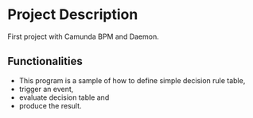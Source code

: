 # Project Description
First project with Camunda BPM and Daemon. 

## Functionalities
 * This program is a sample of how to define simple decision rule table,
 * trigger an event, 
 * evaluate decision table and 
 * produce the result. 